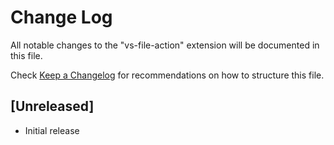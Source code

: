 # Change Log

All notable changes to the "vs-file-action" extension will be documented in this file.

Check [Keep a Changelog](http://keepachangelog.com/) for recommendations on how to structure this file.

## [Unreleased]

- Initial release